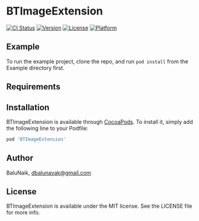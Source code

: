 # BTImageExtension

[![CI Status](https://img.shields.io/travis/BaluNaik/BTImageExtension.svg?style=flat)](https://travis-ci.org/BaluNaik/BTImageExtension)
[![Version](https://img.shields.io/cocoapods/v/BTImageExtension.svg?style=flat)](https://cocoapods.org/pods/BTImageExtension)
[![License](https://img.shields.io/cocoapods/l/BTImageExtension.svg?style=flat)](https://cocoapods.org/pods/BTImageExtension)
[![Platform](https://img.shields.io/cocoapods/p/BTImageExtension.svg?style=flat)](https://cocoapods.org/pods/BTImageExtension)

## Example

To run the example project, clone the repo, and run `pod install` from the Example directory first.

## Requirements

## Installation

BTImageExtension is available through [CocoaPods](https://cocoapods.org). To install
it, simply add the following line to your Podfile:

```ruby
pod 'BTImageExtension'
```

## Author

BaluNaik, dbalunayak@gmail.com

## License

BTImageExtension is available under the MIT license. See the LICENSE file for more info.
